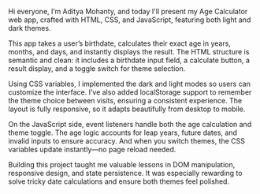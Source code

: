 Hi everyone, I’m Aditya Mohanty, and today I'll present my Age Calculator web app, crafted with HTML, CSS, and JavaScript, featuring both light and dark themes.

This app takes a user’s birthdate, calculates their exact age in years, months, and days, and instantly displays the result. The HTML structure is semantic and clean: it includes a birthdate input field, a calculate button, a result display, and a toggle switch for theme selection.

Using CSS variables, I implemented the dark and light modes so users can customize the interface. I’ve also added localStorage support to remember the theme choice between visits, ensuring a consistent experience. The layout is fully responsive, so it adapts beautifully from desktop to mobile.

On the JavaScript side, event listeners handle both the age calculation and theme toggle. The age logic accounts for leap years, future dates, and invalid inputs to ensure accuracy. And when you switch themes, the CSS variables update instantly—no page reload needed.

Building this project taught me valuable lessons in DOM manipulation, responsive design, and state persistence. It was especially rewarding to solve tricky date calculations and ensure both themes feel polished.
